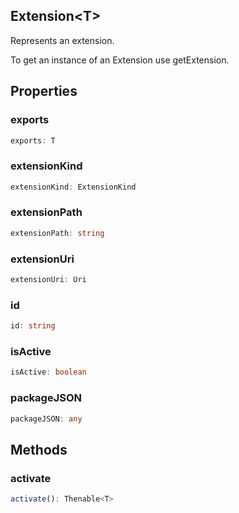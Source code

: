 ## Extension&lt;T&gt;

Represents an extension.

To get an instance of an Extension use getExtension.

## Properties

### exports

```typescript
exports: T
```

### extensionKind

```typescript
extensionKind: ExtensionKind
```

### extensionPath

```typescript
extensionPath: string
```

### extensionUri

```typescript
extensionUri: Uri
```

### id

```typescript
id: string
```

### isActive

```typescript
isActive: boolean
```

### packageJSON

```typescript
packageJSON: any
```

## Methods

### activate

```typescript
activate(): Thenable<T>
```

